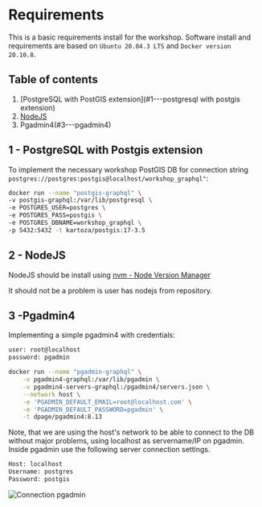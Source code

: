 # Requirements

This is a basic requirements install for the workshop. Software install and requirements are based on `Ubuntu 20.04.3 LTS` and `Docker version 20.10.8`.

## Table of contents

1) [PostgreSQL with PostGIS extension](#1---postgresql with postgis extension)
2) [NodeJS ](#2---nodejs)
3) Pgadmin4(#3---pgadmin4)

## 1 - PostgreSQL with Postgis extension

To implement the necessary workshop PostGIS DB for connection string `postgres://postgres:postgis@localhost/workshop_graphql"`:

```bash
docker run --name "postgis-graphql" \
-v postgis-graphql:/var/lib/postgresql \
-e POSTGRES_USER=postgres \
-e POSTGRES_PASS=postgis \
-e POSTGRES_DBNAME=workshop_graphql \
-p 5432:5432 -t kartoza/postgis:17-3.5
```

## 2 - NodeJS

NodeJS should be install using [nvm - Node Version Manager](https://github.com/nvm-sh/nvm)

It should not be a problem is user has nodejs from repository.

## 3 -Pgadmin4

Implementing a simple pgadmin4 with credentials:

```bash
user: root@localhost
password: pgadmin
```

```bash
docker run --name "pgadmin-graphql" \
    -v pgadmin4-graphql:/var/lib/pgadmin \
    -v pgadmin4-servers-graphql:/pgadmin4/servers.json \
    --network host \
    -e 'PGADMIN_DEFAULT_EMAIL=root@localhost.com' \
    -e 'PGADMIN_DEFAULT_PASSWORD=pgadmin' \
    -t dpage/pgadmin4:8.13
```

Note, that we are using the host's network to be able to connect to the DB without major problems, using localhost as servername/IP on pgadmin. Inside pgadmin use the following server connection settings.

```bash
Host: localhost
Username: postgres
Password: postgis
```

![Connection pgadmin](/raw_data/pgadmin_connection_docker.png)
